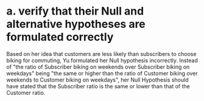 # a. verify that their Null and alternative hypotheses are formulated correctly

Based on her idea that customers are less likely than subscribers to choose biking for commuting, Yu formulated her Null hypothesis incorrectly. Instead of "the ratio of Subscriber biking on weekends over Subscriber biking on weekdays" being "the same or higher than the ratio of Customer biking over weekends to Customer biking on weekdays", her Null Hypothesis should have stated that the Subscriber ratio is the same or lower than that of the Customer ratio.

